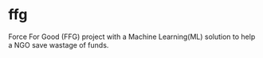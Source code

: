 # ffg
Force For Good (FFG) project with a Machine Learning(ML) solution to help a NGO save wastage of funds.
